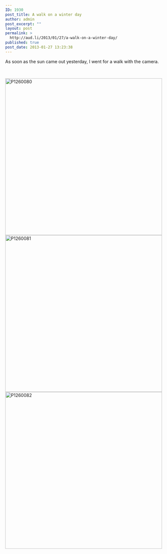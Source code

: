 ```yaml
---
ID: 1930
post_title: A walk on a winter day
author: admin
post_excerpt: ""
layout: post
permalink: >
  http://aud.li/2013/01/27/a-walk-on-a-winter-day/
published: true
post_date: 2013-01-27 13:23:38
---
```

As soon as the sun came out yesterday, I went for a walk with the camera.

&nbsp;

<a href="http://aud.li/wp-content/uploads/2013/01/P1260080.jpg"><img class="alignnone  wp-image-1931" alt="P1260080" src="http://aud.li/wp-content/uploads/2013/01/P1260080.jpg" width="500" /></a> <a href="http://aud.li/wp-content/uploads/2013/01/P1260081.jpg"><img class="alignnone  wp-image-1932" alt="P1260081" src="http://aud.li/wp-content/uploads/2013/01/P1260081.jpg" width="500" /></a> <a href="http://aud.li/wp-content/uploads/2013/01/P1260082.jpg"><img class="alignnone  wp-image-1933" alt="P1260082" src="http://aud.li/wp-content/uploads/2013/01/P1260082.jpg" width="500" /></a>

&nbsp;